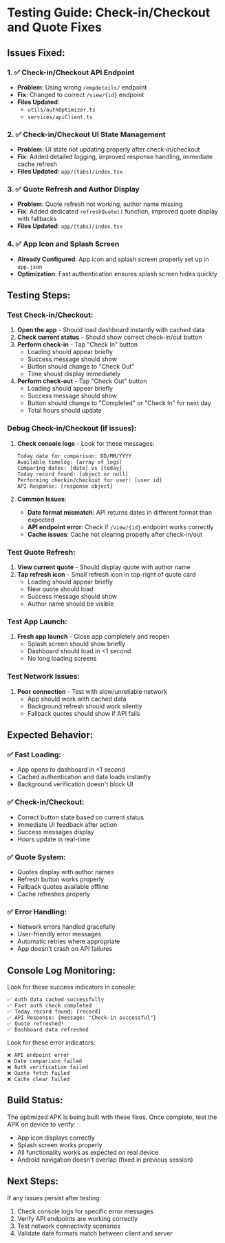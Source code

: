 # Testing Guide: Check-in/Checkout and Quote Fixes

## Issues Fixed:

### 1. ✅ Check-in/Checkout API Endpoint
- **Problem**: Using wrong `/empdetails/` endpoint 
- **Fix**: Changed to correct `/view/{id}` endpoint
- **Files Updated**: 
  - `utils/authOptimizer.ts`
  - `services/apiClient.ts`

### 2. ✅ Check-in/Checkout UI State Management
- **Problem**: UI state not updating properly after check-in/checkout
- **Fix**: Added detailed logging, improved response handling, immediate cache refresh
- **Files Updated**: `app/(tabs)/index.tsx`

### 3. ✅ Quote Refresh and Author Display
- **Problem**: Quote refresh not working, author name missing
- **Fix**: Added dedicated `refreshQuote()` function, improved quote display with fallbacks
- **Files Updated**: `app/(tabs)/index.tsx`

### 4. ✅ App Icon and Splash Screen
- **Already Configured**: App icon and splash screen properly set up in `app.json`
- **Optimization**: Fast authentication ensures splash screen hides quickly

## Testing Steps:

### Test Check-in/Checkout:
1. **Open the app** - Should load dashboard instantly with cached data
2. **Check current status** - Should show correct check-in/out button
3. **Perform check-in** - Tap "Check In" button
   - Loading should appear briefly
   - Success message should show
   - Button should change to "Check Out"
   - Time should display immediately
4. **Perform check-out** - Tap "Check Out" button
   - Loading should appear briefly  
   - Success message should show
   - Button should change to "Completed" or "Check In" for next day
   - Total hours should update

### Debug Check-in/Checkout (if issues):
1. **Check console logs** - Look for these messages:
   ```
   Today date for comparison: DD/MM/YYYY
   Available timelog: [array of logs]
   Comparing dates: [date] vs [today]
   Today record found: [object or null]
   Performing checkin/checkout for user: [user id]
   API Response: [response object]
   ```

2. **Common Issues**:
   - **Date format mismatch**: API returns dates in different format than expected
   - **API endpoint error**: Check if `/view/{id}` endpoint works correctly
   - **Cache issues**: Cache not clearing properly after check-in/out

### Test Quote Refresh:
1. **View current quote** - Should display quote with author name
2. **Tap refresh icon** - Small refresh icon in top-right of quote card
   - Loading should appear briefly
   - New quote should load
   - Success message should show
   - Author name should be visible

### Test App Launch:
1. **Fresh app launch** - Close app completely and reopen
   - Splash screen should show briefly
   - Dashboard should load in <1 second
   - No long loading screens

### Test Network Issues:
1. **Poor connection** - Test with slow/unreliable network
   - App should work with cached data
   - Background refresh should work silently
   - Fallback quotes should show if API fails

## Expected Behavior:

### ✅ Fast Loading:
- App opens to dashboard in <1 second
- Cached authentication and data loads instantly
- Background verification doesn't block UI

### ✅ Check-in/Checkout:
- Correct button state based on current status
- Immediate UI feedback after action
- Success messages display
- Hours update in real-time

### ✅ Quote System:
- Quotes display with author names
- Refresh button works properly
- Fallback quotes available offline
- Cache refreshes properly

### ✅ Error Handling:
- Network errors handled gracefully
- User-friendly error messages
- Automatic retries where appropriate
- App doesn't crash on API failures

## Console Log Monitoring:

Look for these success indicators in console:
```
✅ Auth data cached successfully
✅ Fast auth check completed
✅ Today record found: [record]
✅ API Response: {message: "Check-in successful"}
✅ Quote refreshed!
✅ Dashboard data refreshed
```

Look for these error indicators:
```
❌ API endpoint error
❌ Date comparison failed  
❌ Auth verification failed
❌ Quote fetch failed
❌ Cache clear failed
```

## Build Status:

The optimized APK is being built with these fixes. Once complete, test the APK on device to verify:
- App icon displays correctly
- Splash screen works properly  
- All functionality works as expected on real device
- Android navigation doesn't overlap (fixed in previous session)

## Next Steps:

If any issues persist after testing:
1. Check console logs for specific error messages
2. Verify API endpoints are working correctly
3. Test network connectivity scenarios
4. Validate date formats match between client and server
